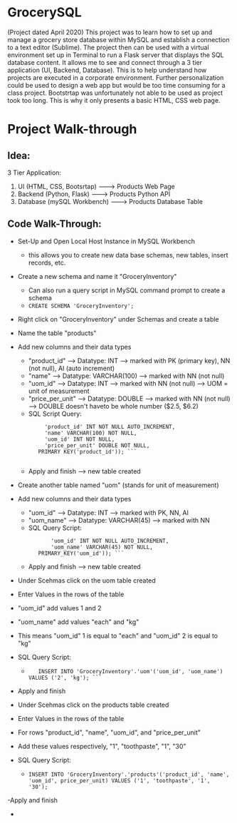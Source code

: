 # GrocerySQL
(Project dated April 2020)
This project was to learn how to set up and manage a grocery store database within MySQL and establish a connection to a text editor (Sublime).
The project then can be used with a virtual environment set up in Terminal to run a Flask server that displays the SQL database content.
It allows me to see and connect through a 3 tier application (UI, Backend, Database). This is to help understand how projects are executed in a corporate environment. 
Further personalization could be used to design a web app but would be too time consuming for a class project. Bootstrtap was unfortunately not able to be used as project took too long. This is why it only presents a basic HTML, CSS web page.


# Project Walk-through

## Idea:

3 Tier Application:

  1. UI (HTML, CSS, Bootsrtap) ---> Products Web Page
  2. Backend (Python, Flask) ---> Products Python API
  3. Database (mySQL Workbench) ---> Products Database Table


## Code Walk-Through:


- Set-Up and Open Local Host Instance in MySQL Workbench
    - this allows you to create new data base schemas, new tables, insert records, etc.

- Create a new schema and name it "GroceryInventory"
    - Can also run a query script in MySQL command prompt to create a schema
    - ``` CREATE SCHEMA 'GroceryInventory'; ```

- Right click on "GroceryInventory" under Schemas and create a table

- Name the table "products"
- Add new columns and their data types
  - "product_id" --> Datatype: INT --> marked with PK (primary key), NN (not null), AI (auto increment)
  - "name" --> Datatype: VARCHAR(100) --> marked with NN (not null)
  - "uom_id" --> Datatype: INT --> marked with NN (not null) --> UOM = unit of measurement
  - "price_per_unit" --> Datatype: DOUBLE --> marked with NN (not null) --> DOUBLE doesn't haveto be whole number ($2.5, $6.2)
  - SQL Script Query:
      ```CREATE TABLE 'GroceryInventory'.'products'(
           'product_id' INT NOT NULL AUTO_INCREMENT,
           'name' VARCHAR(100) NOT NULL,
           'uom_id' INT NOT NULL,
           'price_per_unit' DOUBLE NOT NULL,
         PRIMARY KEY('product_id')); ```
         
  - Apply and finish --> new table created

- Create another table named "uom" (stands for unit of measurement)
- Add new columns and their data types
  - "uom_id" --> Datatype: INT --> marked with PK, NN, AI
  - "uom_name" --> Datatype: VARCHAR(45) --> marked with NN
  - SQL Query Script:
     ```CREATE TABLE 'GroceryInventory'.'uom'(
            'uom_id' INT NOT NULL AUTO_INCREMENT,
            'uom_name' VARCHAR(45) NOT NULL,
        PRIMARY_KEY('uom_id')); ```
  
  - Apply and finish --> new table created

- Under Scehmas click on the uom table created
- Enter Values in the rows of the table
- "uom_id" add values 1 and 2
- "uom_name" add values "each" and "kg"
- This means "uom_id" 1 is equal to "each" and "uom_id" 2 is equal to "kg"
- SQL Query Script:
  - ```INSERT INTO 'GroceryInventory'.'uom'('uom_id', 'uom_name') VALUES ('1', 'each');
       INSERT INTO 'GroceryInventory'.'uom'('uom_id', 'uom_name') VALUES ('2', 'kg'); ```

- Apply and finish


- Under Scehmas click on the products table created
- Enter Values in the rows of the table
- For rows "product_id", "name", "uom_id", and "price_per_unit"
- Add these values respectively, "1", "toothpaste", "1", "30"
- SQL Query Script:
  - ```INSERT INTO 'GroceryInventory'.'products'('product_id', 'name', 'uom_id', price_per_unit) VALUES ('1', 'toothpaste', '1', '30');```

-Apply and finish



- 

